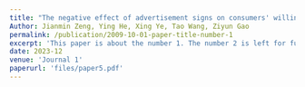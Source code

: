 ```yaml
---
title: "The negative effect of advertisement signs on consumers' willingness to purchase"
Author: Jianmin Zeng, Ying He, Xing Ye, Tao Wang, Ziyun Gao
permalink: /publication/2009-10-01-paper-title-number-1
excerpt: 'This paper is about the number 1. The number 2 is left for future work.'
date: 2023-12
venue: 'Journal 1'
paperurl: 'files/paper5.pdf'
---
```

